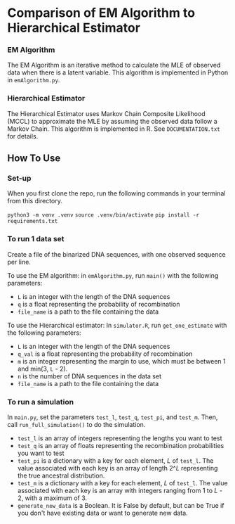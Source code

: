 # Comparison of EM Algorithm to Hierarchical Estimator

### EM Algorithm

The EM Algorithm is an iterative method to calculate the MLE
of observed data when there is a latent variable. This
algorithm is implemented in Python in `emAlgorithm.py`.

### Hierarchical Estimator

The Hierarchical Estimator uses Markov Chain Composite
Likelihood (MCCL) to approximate the MLE by assuming the
observed data follow a Markov Chain. This algorithm is
implemented in R. See `DOCUMENTATION.txt` for details.


## How To Use

### Set-up

When you first clone the repo, run the following commands in your terminal from this directory.

`python3 -m venv .venv`
`source .venv/bin/activate`
`pip install -r requirements.txt`

### To run 1 data set

Create a file of the binarized DNA sequences, with one observed
sequence per line. 

To use the EM algorithm: in `emAlgorithm.py`, run `main()` with 
the following parameters:
- `L` is an integer with the length of the DNA sequences
- `q` is a float representing the probability of recombination
- `file_name` is a path to the file containing the data

To use the Hierarchical estimator: In `simulator.R`, run 
`get_one_estimate` with the following parameters:
- `L` is an integer with the length of the DNA sequences
- `q_val` is a float representing the probability of recombination
- `m` is an integer representing the margin to use, which must be 
between 1 and min(3, `L` - 2).
- `n` is the number of DNA sequences in the data set
- `file_name` is a path to the file containing the data

### To run a simulation

In `main.py`, set the parameters `test_l`, `test_q`, `test_pi`, and
`test_m`. Then, call `run_full_simulation()` to do the simulation. 
- `test_l` is an array of integers representing the lengths you
want to test
- `test_q` is an array of floats representing the recombination
probabilities you want to test
- `test_pi` is a dictionary with a key for each element, *L* of 
`test_l`. The value associated with each key is an array of length
2^*L* representing the true ancestral distribution.
- `test_m` is a dictionary with a key for each element, *L* of 
`test_l`. The value associated with each key is an array with integers
ranging from 1 to *L -* 2, with a maximum of 3.
- `generate_new_data` is a Boolean. It is False by default, but can be 
True if you don't have existing data or want to generate new data.
